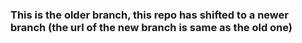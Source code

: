 ### This is the older branch, this repo has shifted to a newer branch (the url of the new branch is same as the old one)

